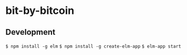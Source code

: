 # bit-by-bitcoin

## Development
`$ npm install -g elm`
`$ npm install -g create-elm-app`
`$ elm-app start`
